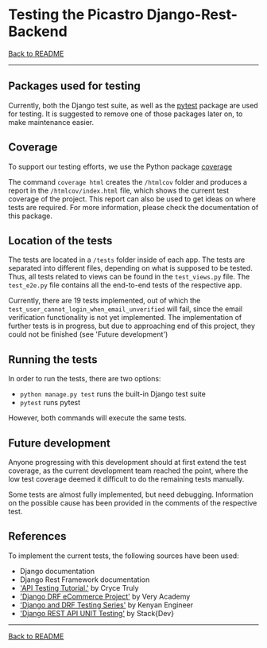 # Testing the Picastro Django-Rest-Backend

[Back to README](README.md)

---

## Packages used for testing

Currently, both the Django test suite, as well as the [pytest](https://pypi.org/project/pytest/) package are used for testing. It is suggested to remove one of those packages later on, to make maintenance easier.


## Coverage

To support our testing efforts, we use the Python package [coverage](https://pypi.org/project/coverage/)

The command `coverage html` creates the `/htmlcov` folder and produces a report in the `/htmlcov/index.html` file, which shows the current test coverage of the project. This report can also be used to get ideas on where tests are required. For more information, please check the documentation of this package.


## Location of the tests

The tests are located in a `/tests` folder inside of each app. The tests are separated into different files, depending on what is supposed to be tested. Thus, all tests related to views can be found in the `test_views.py` file. The `test_e2e.py` file contains all the end-to-end tests of the respective app.

Currently, there are 19 tests implemented, out of which the `test_user_cannot_login_when_email_unverified` will fail, since the email verification functionality is not yet implemented. The implementation of further tests is in progress, but due to approaching end of this project, they could not be finished (see 'Future development')

## Running the tests

In order to run the tests, there are two options:
- `python manage.py test` runs the built-in Django test suite
- `pytest` runs pytest

However, both commands will execute the same tests.


## Future development

Anyone progressing with this development should at first extend the test coverage, as the current development team reached the point, where the low test coverage deemed it difficult to do the remaining tests manually.

Some tests are almost fully implemented, but need debugging. Information on the possible cause has been provided in the comments of the respective test.


## References

To implement the current tests, the following sources have been used:

- Django documentation
- Django Rest Framework documentation
- ['API Testing Tutorial.'](https://www.youtube.com/watch?v=17KdirMbmHY&list=PLx-q4INfd95EsUuON1TIcjnFZSqUfMf7s&index=16) by Cryce Truly
- ['Django DRF eCommerce Project'](https://www.youtube.com/playlist?list=PLOLrQ9Pn6cawinBJbH5d9IfloO9RRPMiq) by Very Academy
- ['Django and DRF Testing Series'](https://www.youtube.com/watch?v=yaLXsADWfS4&list=PLP1DxoSC17LZTTzgfq0Dimkm6eWJQC9ki&index=12) by Kenyan Engineer
- ['Django REST API UNIT Testing'](https://www.youtube.com/watch?v=z6_v1UQ9Ht0) by Stack{Dev}

---

[Back to README](README.md)